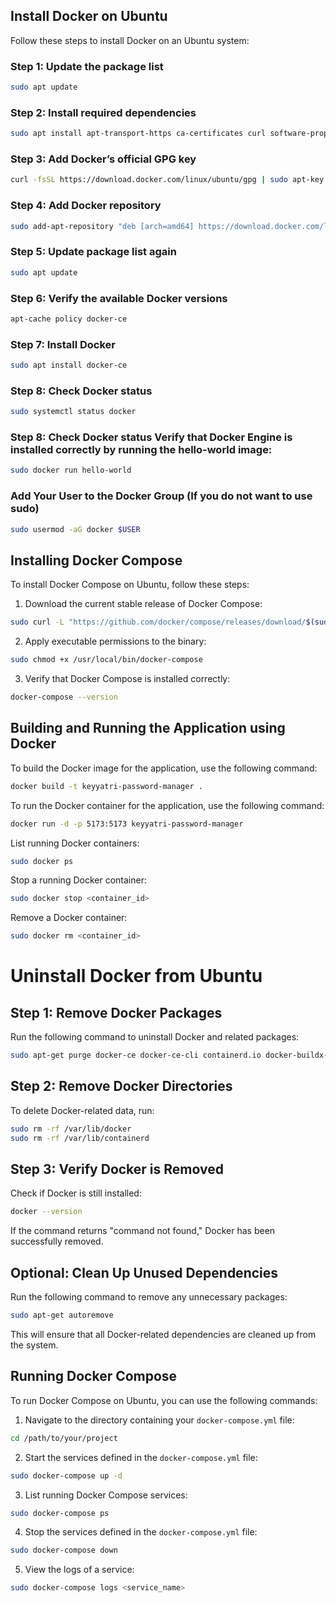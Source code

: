 ## Install Docker on Ubuntu

Follow these steps to install Docker on an Ubuntu system:

### Step 1: Update the package list
```bash
sudo apt update
```

### Step 2: Install required dependencies
```bash
sudo apt install apt-transport-https ca-certificates curl software-properties-common
```

### Step 3: Add Docker’s official GPG key
```bash
curl -fsSL https://download.docker.com/linux/ubuntu/gpg | sudo apt-key add -
```

### Step 4: Add Docker repository
```bash
sudo add-apt-repository "deb [arch=amd64] https://download.docker.com/linux/ubuntu focal stable"
```

### Step 5: Update package list again
```bash
sudo apt update
```

### Step 6: Verify the available Docker versions
```bash
apt-cache policy docker-ce
```

### Step 7: Install Docker
```bash
sudo apt install docker-ce
```

### Step 8: Check Docker status
```bash
sudo systemctl status docker
```

### Step 8: Check Docker status Verify that Docker Engine is installed correctly by running the hello-world image:
```bash
sudo docker run hello-world
```

### Add Your User to the Docker Group (If you do not want to use sudo)
```bash
sudo usermod -aG docker $USER
```


## Installing Docker Compose

To install Docker Compose on Ubuntu, follow these steps:

1. Download the current stable release of Docker Compose:
```bash
sudo curl -L "https://github.com/docker/compose/releases/download/$(sudo curl -s https://api.github.com/repos/docker/compose/releases/latest | grep -Po '"tag_name": "\K.*\d')" /usr/local/bin/docker-compose
```

2. Apply executable permissions to the binary:
```bash
sudo chmod +x /usr/local/bin/docker-compose
```

3. Verify that Docker Compose is installed correctly:
```bash
docker-compose --version
```

## Building and Running the Application using Docker

To build the Docker image for the application, use the following command:
```bash
docker build -t keyyatri-password-manager .
```

To run the Docker container for the application, use the following command:
```bash
docker run -d -p 5173:5173 keyyatri-password-manager
```

 List running Docker containers:
```bash
sudo docker ps
```

Stop a running Docker container:
```bash
sudo docker stop <container_id>
```

Remove a Docker container:
```bash
sudo docker rm <container_id>
```

# Uninstall Docker from Ubuntu

## Step 1: Remove Docker Packages
Run the following command to uninstall Docker and related packages:

```sh
sudo apt-get purge docker-ce docker-ce-cli containerd.io docker-buildx-plugin docker-compose-plugin docker-ce-rootless-extras
```

## Step 2: Remove Docker Directories
To delete Docker-related data, run:

```sh
sudo rm -rf /var/lib/docker
sudo rm -rf /var/lib/containerd
```

## Step 3: Verify Docker is Removed
Check if Docker is still installed:

```sh
docker --version
```
If the command returns "command not found," Docker has been successfully removed.

## Optional: Clean Up Unused Dependencies
Run the following command to remove any unnecessary packages:

```sh
sudo apt-get autoremove
```

This will ensure that all Docker-related dependencies are cleaned up from the system.

## Running Docker Compose

To run Docker Compose on Ubuntu, you can use the following commands:

1. Navigate to the directory containing your `docker-compose.yml` file:
```bash
cd /path/to/your/project
```

2. Start the services defined in the `docker-compose.yml` file:
```bash
sudo docker-compose up -d
```

3. List running Docker Compose services:
```bash
sudo docker-compose ps
```

4. Stop the services defined in the `docker-compose.yml` file:
```bash
sudo docker-compose down
```

5. View the logs of a service:
```bash
sudo docker-compose logs <service_name>
```

